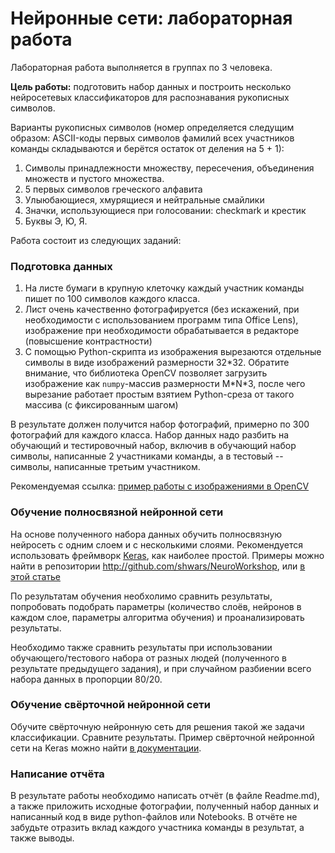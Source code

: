 # Нейронные сети: лабораторная работа

Лабораторная работа выполняется в группах по 3 человека. 

**Цель работы:** подготовить набор данных и построить несколько нейросетевых классификаторов для распознавания рукописных символов. 

Варианты рукописных символов (номер определяется следущим образом: ASCII-коды первых символов фамилий всех участников команды складываются и берётся остаток от деления на 5 + 1):

1. Символы принадлежности множеству, пересечения, объединения множеств и пустого множества.
2. 5 первых символов греческого алфавита
3. Улыюбающиеся, хмурящиеся и нейтральные смайлики
4. Значки, использующиеся при голосовании: checkmark и крестик
5. Буквы Э, Ю, Я.

Работа состоит из следующих заданий:

### Подготовка данных

1. На листе бумаги в крупную клеточку каждый участник команды пишет по 100 символов каждого класса.
2. Лист очень качественно фотографируется (без искажений, при необходимости с использованием программ типа Office Lens), изображение при необходимости обрабатывается в редакторе (повысшение контрастности)
3. С помощью Python-скрипта из изображения вырезаются отдельные символы в виде изображений размерности 32\*32. Обратите внимание, что библиотека OpenCV позволяет загрузить изображение как `numpy`-массив размерности M\*N\*3, после чего вырезание работает простым взятием Python-среза от такого массива (с фиксированным шагом)

В результате должен получится набор фотографий, примерно по 300 фотографий для каждого класса. Набор данных надо разбить на обучающий и тестировочный набор, включив в обучающий набор символы, написанные 2 участниками команды, а в тестовый -- символы, написанные третьим участником.

Рекомендуемая ссылка: [пример работы с изображениями в OpenCV](https://arboook.com/kompyuternoe-zrenie/osnovnye-operatsii-s-izobrazheniyami-v-opencv-3-python/)

### Обучение полносвязной нейронной сети 

На основе полученного набора данных обучить полносвязную нейросеть с одним слоем и с несколькими слоями. Рекомендуется использовать фреймворк [Keras](https://keras.io/), как наиболее простой. Примеры можно найти в репозитории http://github.com/shwars/NeuroWorkshop, или [в этой статье](https://habr.com/ru/company/wunderfund/blog/314242/)

По результатам обучения необхолимо сравнить результаты, попробовать подобрать параметры (количество слоёв, нейронов в каждом слое, параметры алгоритма обучения) и проанализировать результаты.

Необходимо также сравнить результаты при использовании обучающего/тестового набора от разных людей (полученного в результате предыдущего задания), и при случайном разбиении всего набора данных в пропорции 80/20.

### Обучение свёрточной нейронной сети

Обучите свёрточную нейронную сеть для решения такой же задачи классификации. Сравните результаты. Пример свёрточной нейронной сети на Keras можно найти [в документации](https://keras.io/examples/mnist_cnn/).

### Написание отчёта

В результате работы необходимо написать отчёт (в файле Readme.md), а также приложить исходные фотографии, полученный набор данных и написанный код в виде python-файлов или Notebooks. В отчёте не забудьте отразить вклад каждого участника команды в результат, а также выводы.
